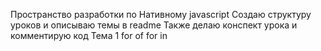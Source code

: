 Пространство разработки по Нативному javascript
Создаю структуру уроков и описываю темы в readme 
Также делаю конспект урока и комментирую код
Тема 1  for of for in